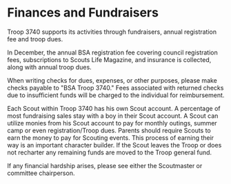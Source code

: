 # Finances and Fundraisers

Troop 3740 supports its activities through fundraisers, annual registration fee and troop dues.

In December, the annual BSA registration fee covering council registration fees, subscriptions to Scouts Life Magazine, and insurance is collected, along with annual troop dues.

When writing checks for dues, expenses, or other purposes, please make checks payable to "BSA Troop 3740." Fees associated with returned checks due to insufficient funds will be charged to the individual for reimbursement.

Each Scout within Troop 3740 has his own Scout account. A percentage of most fundraising sales stay with a boy in their Scout account. A Scout can utilize monies from his Scout account to pay for monthly outings, summer camp or even registration/Troop dues. Parents should require Scouts to earn the money to pay for Scouting events. This process of earning their way is an important character builder. If the Scout leaves the Troop or does not recharter any remaining funds are moved to the Troop general fund.

If any financial hardship arises, please see either the Scoutmaster or committee chairperson.
